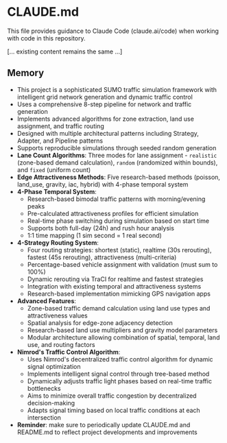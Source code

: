 # CLAUDE.md

This file provides guidance to Claude Code (claude.ai/code) when working with code in this repository.

[... existing content remains the same ...]

## Memory

- This project is a sophisticated SUMO traffic simulation framework with intelligent grid network generation and dynamic traffic control
- Uses a comprehensive 8-step pipeline for network and traffic generation
- Implements advanced algorithms for zone extraction, land use assignment, and traffic routing
- Designed with multiple architectural patterns including Strategy, Adapter, and Pipeline patterns
- Supports reproducible simulations through seeded random generation
- **Lane Count Algorithms**: Three modes for lane assignment - `realistic` (zone-based demand calculation), `random` (randomized within bounds), and `fixed` (uniform count)
- **Edge Attractiveness Methods**: Five research-based methods (poisson, land_use, gravity, iac, hybrid) with 4-phase temporal system
- **4-Phase Temporal System**: 
  - Research-based bimodal traffic patterns with morning/evening peaks
  - Pre-calculated attractiveness profiles for efficient simulation
  - Real-time phase switching during simulation based on start time
  - Supports both full-day (24h) and rush hour analysis
  - 1:1 time mapping (1 sim second = 1 real second)
- **4-Strategy Routing System**:
  - Four routing strategies: shortest (static), realtime (30s rerouting), fastest (45s rerouting), attractiveness (multi-criteria)
  - Percentage-based vehicle assignment with validation (must sum to 100%)
  - Dynamic rerouting via TraCI for realtime and fastest strategies
  - Integration with existing temporal and attractiveness systems
  - Research-based implementation mimicking GPS navigation apps
- **Advanced Features**:
  - Zone-based traffic demand calculation using land use types and attractiveness values
  - Spatial analysis for edge-zone adjacency detection
  - Research-based land use multipliers and gravity model parameters
  - Modular architecture allowing combination of spatial, temporal, land use, and routing factors
- **Nimrod's Traffic Control Algorithm**: 
  - Uses Nimrod's decentralized traffic control algorithm for dynamic signal optimization
  - Implements intelligent signal control through tree-based method
  - Dynamically adjusts traffic light phases based on real-time traffic bottlenecks
  - Aims to minimize overall traffic congestion by decentralized decision-making
  - Adapts signal timing based on local traffic conditions at each intersection
- **Reminder**: make sure to periodically update CLAUDE.md and README.md to reflect project developments and improvements